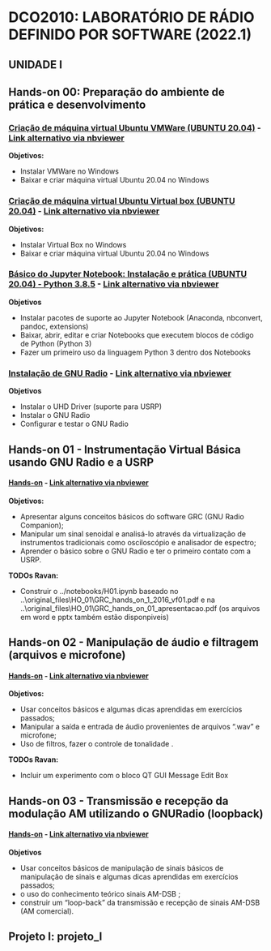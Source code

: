 # DCO2010: LABORATÓRIO DE RÁDIO DEFINIDO POR SOFTWARE (2022.1)

## UNIDADE I

## Hands-on 00: Preparação do ambiente de prática e desenvolvimento
### [Criação de máquina virtual Ubuntu VMWare (UBUNTU 20.04)](https://github.com/vicentesousa/DCO2010_2022/blob/main/notebooks/h00_VM_20_04.ipynb)  - [Link alternativo via nbviewer](http://nbviewer.jupyter.org/github/vicentesousa/DCO2010_2022/blob/main/notebooks/h00_VM_20_04.ipynb)
**Objetivos:**
- Instalar VMWare no Windows
- Baixar e criar máquina virtual Ubuntu 20.04 no Windows

### [Criação de máquina virtual Ubuntu Virtual box (UBUNTU 20.04)](https://github.com/vicentesousa/DCO2010_2022/blob/main/notebooks/H00_VM_VBox.ipynb)  - [Link alternativo via nbviewer](http://nbviewer.jupyter.org/github/vicentesousa/DCO2010_2022/blob/main/notebooks/H00_VM_VBox.ipynb)
**Objetivos:**
- Instalar Virtual Box no Windows
- Baixar e criar máquina virtual Ubuntu 20.04 no Windows

### [Básico do Jupyter Notebook: Instalação e prática (UBUNTU 20.04) - Python 3.8.5](https://github.com/vicentesousa/DCO2010_2022/blob/main/notebooks/h00_BJ_20.04.ipynb) - [Link alternativo via nbviewer](http://nbviewer.jupyter.org/github/vicentesousa/DCO2010_2022/blob/main/notebooks/h00_BJ_20.04.ipynb)
**Objetivos**
- Instalar pacotes de suporte ao Jupyter Notebook (Anaconda, nbconvert, pandoc, extensions)
- Baixar, abrir, editar e criar Notebooks que executem blocos de código de Python (Python 3)
- Fazer um primeiro uso da linguagem Python 3 dentro dos Notebooks

### [Instalação de GNU Radio](https://github.com/vicentesousa/DCO2010_2022/blob/main/notebooks/H00_Install_GNURADIO_APTGET.ipynb) - [Link alternativo via nbviewer](http://nbviewer.jupyter.org/github/vicentesousa/DCO2010_2022/blob/main/notebooks/H00_Install_GNURADIO_APTGET.ipynb)
**Objetivos**
- Instalar o UHD Driver (suporte para USRP)
- Instalar o GNU Radio
- Configurar e testar o GNU Radio

## Hands-on 01 - Instrumentação Virtual Básica usando GNU Radio e a USRP

#### [Hands-on](https://github.com/vicentesousa/DCO2010_2022/blob/main/notebooks/H01.ipynb) - [Link alternativo via nbviewer](https://nbviewer.org/github/vicentesousa/DCO2010_2022/blob/main/notebooks/H01.ipynb)

**Objetivos:**
- Apresentar alguns conceitos básicos do software GRC (GNU Radio Companion);
- Manipular um sinal senoidal e analisá-lo através da virtualização de instrumentos tradicionais como osciloscópio e analisador de espectro;
- Aprender o básico sobre o GNU Radio e ter o primeiro contato com a USRP.

**TODOs Ravan:** 
- Construir o ../notebooks/H01.ipynb baseado no ..\original_files\HO_01\GRC_hands_on_1_2016_vf01.pdf e na ..\original_files\HO_01\GRC_hands_on_01_apresentacao.pdf (os arquivos em word e pptx também estão disponpiveis)

## Hands-on 02 - Manipulação de áudio e filtragem (arquivos e microfone)
#### [Hands-on](https://github.com/vicentesousa/DCO2010_2022/blob/main/notebooks/H02.ipynb) - [Link alternativo via nbviewer](https://nbviewer.org/github/vicentesousa/DCO2010_2022/blob/main/notebooks/H02.ipynb)
**Objetivos:**
- Usar conceitos básicos e algumas dicas aprendidas em exercícios passados;
- Manipular a saída e entrada de áudio provenientes de arquivos “.wav” e microfone;
- Uso de filtros, fazer o controle de tonalidade .

**TODOs Ravan:** 

- Incluir um experimento com o bloco QT GUI Message Edit Box

## Hands-on 03 - Transmissão e recepção da modulação AM utilizando o GNURadio (loopback)

#### [Hands-on](https://github.com/vicentesousa/DCO2010_2022/blob/main/notebooks/H03.ipynb) - [Link alternativo via nbviewer](https://nbviewer.org/github/vicentesousa/DCO2010_2022/blob/main/notebooks/H03.ipynb)
**Objetivos**
- Usar conceitos básicos de manipulação de sinais  básicos de manipulação de sinais e algumas dicas aprendidas em exercícios passados;
- o uso do conhecimento teórico sinais AM-DSB ;
- construir um “loop-back” da transmissão e recepção de sinais AM-DSB (AM comercial).


## Projeto I: projeto_I
